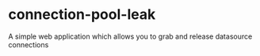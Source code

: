 # connection-pool-leak
A simple web application which allows you to grab and release datasource connections
